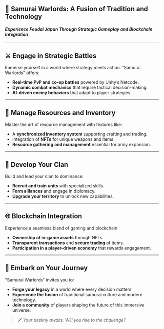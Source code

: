 ## 🏯 Samurai Warlords: A Fusion of Tradition and Technology  
#### *Experience Feudal Japan Through Strategic Gameplay and Blockchain Integration*

---

## ⚔️ Engage in Strategic Battles

Immerse yourself in a world where strategy meets action. "Samurai Warlords" offers:

- **Real-time PvP and co-op battles** powered by Unity’s Netcode.  
- **Dynamic combat mechanics** that require tactical decision-making.  
- **AI-driven enemy behaviors** that adapt to player strategies.

---

## 🎒 Manage Resources and Inventory

Master the art of resource management with features like:

- A **synchronized inventory system** supporting crafting and trading.  
- Integration of **NFTs** for unique weapons and items.  
- **Resource gathering and management** essential for army expansion.

---

## 🧠 Develop Your Clan

Build and lead your clan to dominance:

- **Recruit and train units** with specialized skills.  
- **Form alliances** and engage in diplomacy.  
- **Upgrade your territory** to unlock new capabilities.

---

## 🌐 Blockchain Integration

Experience a seamless blend of gaming and blockchain:

- **Ownership of in-game assets** through NFTs.  
- **Transparent transactions** and **secure trading** of items.  
- **Participation in a player-driven economy** that rewards engagement.

---

## 🚀 Embark on Your Journey

"Samurai Warlords" invites you to:

- **Forge your legacy** in a world where every decision matters.  
- **Experience the fusion** of traditional samurai culture and modern technology.  
- **Join a community** of players shaping the future of this immersive universe.

> 🗡️ *Your destiny awaits. Will you rise to the challenge?*

